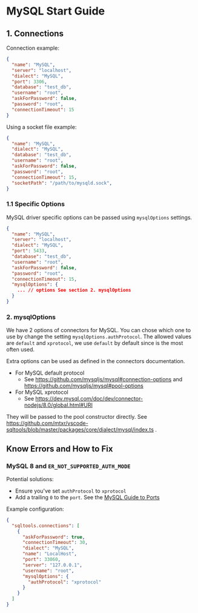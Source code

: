 
# MySQL Start Guide

## 1. Connections

Connection example:
```json
{
  "name": "MySQL",
  "server": "localhost",
  "dialect": "MySQL",
  "port": 3306,
  "database": "test_db",
  "username": "root",
  "askForPassword": false,
  "password": "root",
  "connectionTimeout": 15
}
```

Using a socket file example:
```json
{
  "name": "MySQL",
  "dialect": "MySQL",
  "database": "test_db",
  "username": "root",
  "askForPassword": false,
  "password": "root",
  "connectionTimeout": 15,
  "socketPath": "/path/to/mysqld.sock",
}
```


### 1.1 Specific Options

MySQL driver specific options can be passed using `mysqlOptions` settings.

```json
{
  "name": "MySQL",
  "server": "localhost",
  "dialect": "MySQL",
  "port": 5433,
  "database": "test_db",
  "username": "root",
  "askForPassword": false,
  "password": "root",
  "connectionTimeout": 15,
  "mysqlOptions": {
    ... // options See section 2. mysqlOptions
  }
}
```


### 2. mysqlOptions

We have 2 options of connectors for MySQL. You can chose which one to use by change the setting `mysqlOptions.authProtocol`. The allowed values are `default` and `xprotocol`, we use `default` by default since is the most often used.

Extra options can be used as defined in the connectors documentation.

* For MySQL default protocol
  * See https://github.com/mysqljs/mysql#connection-options and https://github.com/mysqljs/mysql#pool-options
* For MySQL xprotocol
  * See https://dev.mysql.com/doc/dev/connector-nodejs/8.0/global.html#URI

They will be passed to the pool constructor directly. See https://github.com/mtxr/vscode-sqltools/blob/master/packages/core/dialect/mysql/index.ts .

## Know Errors and How to Fix

### MySQL 8 and `ER_NOT_SUPPORTED_AUTH_MODE`

Potential solutions:

* Ensure you've set `authProtocol` to `xprotocol`
* Add a trailing `0` to the `port`. See the [MySQL Guide to Ports](https://mysqlserverteam.com/mysql-guide-to-ports/)

Example configuration:

```json
{
  "sqltools.connections": [
    {
      "askForPassword": true,
      "connectionTimeout": 30,
      "dialect": "MySQL",
      "name": "LocalHost",
      "port": 33060,
      "server": "127.0.0.1",
      "username": "root",
      "mysqlOptions": {
        "authProtocol": "xprotocol"
      }
    }
  ]
}
```

